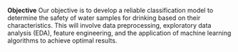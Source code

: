 **Objective**
Our objective is to develop a reliable classification model to determine the safety of water samples for drinking based on their characteristics.
This will involve data preprocessing, exploratory data analysis (EDA), feature engineering, and the application of machine learning algorithms to achieve optimal results.


